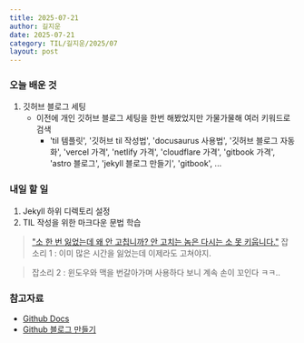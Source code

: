 ```yaml
---
title: 2025-07-21
author: 길지운
date: 2025-07-21
category: TIL/길지운/2025/07
layout: post
---
```


### 오늘 배운 것
1. 깃허브 블로그 세팅
   - 이전에 개인 깃허브 블로그 세팅을 한번 해봤었지만 가물가물해 여러 키워드로 검색
     - 'til 템플릿', '깃허브 til 작성법', 'docusaurus 사용법', '깃허브 블로그 자동화', 'vercel 가격', 'netlify 가격', 'cloudflare 가격', 'gitbook 가격', 'astro 블로그', 'jekyll 블로그 만들기', 'gitbook', ...

### 내일 할 일
1. Jekyll 하위 디렉토리 설정
2. TIL 작성을 위한 마크다운 문법 학습

> ["소 한 번 잃었는데 왜 안 고칩니까? 안 고치는 놈은 다시는 소 못 키웁니다."](https://youtu.be/V8963uVBrE8?si=OVczwStuCvE0kzn_&t=440)
> 잡소리 1 : 이미 많은 시간을 잃었는데 이제라도 고쳐야지.

> 잡소리 2 : 윈도우와 맥을 번갈아가며 사용하다 보니 계속 손이 꼬인다 ㅋㅋ..


### 참고자료
- [Github Docs](https://docs.github.com/ko/pages/getting-started-with-github-pages/configuring-a-publishing-source-for-your-github-pages-site)
- [Github 블로그 만들기](https://mino1982.tistory.com/34)